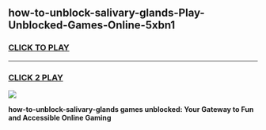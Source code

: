 
## how-to-unblock-salivary-glands-Play-Unblocked-Games-Online-5xbn1
<h3>
<a href="https://premium76.site?title=how-to-unblock-salivary-glands&ref=25A">CLICK TO PLAY</a></h3>
<hr>

<h3>
<a href="https://premium76.site?title=how-to-unblock-salivary-glands&ref=25A">CLICK 2 PLAY</a>
  
</h3>

<a href="https://premium76.site?title=how-to-unblock-salivary-glands&ref=25A"><img src="https://clearcache.store/games.png"></a>


**how-to-unblock-salivary-glands games unblocked: Your Gateway to Fun and Accessible Online Gaming**
